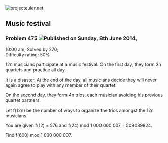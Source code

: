 ![projecteuler.net](images/print_page_logo.png)

## Music festival

### Problem 475 ![](images/icon_info.png)Published on Sunday, 8th June 2014,
10:00 am; Solved by 270;  
Difficulty rating: 50%

12n musicians participate at a music festival. On the first day, they form 3n
quartets and practice all day.

It is a disaster. At the end of the day, all musicians decide they will never
again agree to play with any member of their quartet.

On the second day, they form 4n trios, each musician avoiding his previous
quartet partners.

Let f(12n) be the number of ways to organize the trios amongst the 12n
musicians.

You are given f(12) = 576 and f(24) mod 1 000 000 007 = 509089824.

Find f(600) mod 1 000 000 007.

  
  

